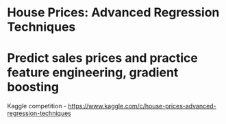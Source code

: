 # House Prices: Advanced Regression Techniques
# Predict sales prices and practice feature engineering, gradient boosting

Kaggle competition - https://www.kaggle.com/c/house-prices-advanced-regression-techniques

